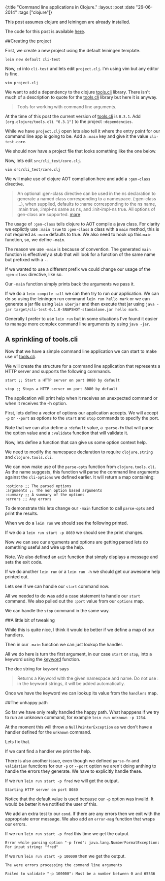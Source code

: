 {:title  "Command line applications in Clojure."
 :layout :post
 :date   "26-06-2014"
 :tags   ["clojure"]}

This post assumes clojure and leiningen are already installed.

The code for this post is available [here](https://bitbucket.org/markwoodhall/cli-test).

##Creating the project

First, we create a new project using the default leiningen template.

```
lein new default cli-test
```

Now, `cd` into  `cli-test` and lets edit `project.clj`. I'm using vim but any editor is fine.

```
vim project.clj
```

We want to add a dependency to the clojure [tools.cli](https://github.com/clojure/tools.cli) library. There isn't much of a description to quote for the [tools.cli](https://github.com/clojure/tools.cli) library but here it is anyway.

>Tools for working with command line arguments.

At the time of this post the current version of [tools.cli](https://github.com/clojure/tools.cli) is `0.3.1`. Add `[org.clojure/tools.cli "0.3.1"]` to the project `:dependencies`.

While we have `project.clj` open lets also tell it where the entry point for our command line app is going to be. Add a `:main` key and give it the value `cli-test.core`.

We should now have a project file that looks something like the one below.

<script src="https://gist.github.com/markwoodhall/557ec2060c08e4fefc69.js"></script>

Now, lets edit `src/cli_test/core.clj`.

```
vim src/cli_test/core.clj
```

We will make use of clojure AOT compilation here and add a `:gen-class` directive.

>An optional :gen-class directive can be used in the ns declaration to generate a named class corresponding to a namespace. (:gen-class ...), when supplied, defaults to :name corresponding to the ns name, :main true, :impl-ns same as ns, and :init-impl-ns true. All options of gen-class are supported. [more](http://clojure.org/compilation)

The usage of `:gen-class` tells clojure to AOT compile a java class. For clarity we explictly use `:main true` to `:gen-class` a class with a `main` method, this is not required as `:main` defaults to true. We also need to hook up this `main` function, so, we define `-main`.

The reason we use `-main` is because of convention. The generated `main` function is effectively a stub that will look for a function of the same name but prefixed with a `-`.

If we wanted to use a different prefix we could change our usage of the `:gen-class` directive, like so.

<script src="https://gist.github.com/markwoodhall/4efe6d997c7aaa4f2013.js"></script>

Our `-main` function simply prints back the arguments we pass it.

<script src="https://gist.github.com/markwoodhall/75d81577786afc86595c.js"></script>

If we do a `lein compile :all` we can then try to run our application. We can do so using the leiningen run command `lein run hello mark` or we can generate a jar file using `lein uberjar` and then execute that jar using `java -jar target/cli-test-0.1.0-SNAPSHOT-standalone.jar hello mark`.

Generally I prefer to use `lein run` but in some situations I've found it easier to manage more complex command line arguments by using `java -jar`.

## A sprinkling of tools.cli

Now that we have a simple command line application we can start to make use of [tools.cli](https://github.com/clojure/tools.cli).

We will create the structure for a command line application that represents a HTTP server and supports the following commands.

```
start ;; Start a HTTP server on port 8080 by default
```
```
stop ;; Stops a HTTP server on port 8080 by default
```

The application will print help when it receives an unexpected command or when it receives the -h option.

First, lets define a vector of options our application accepts. We will accept `-p` or `--port` as options to the `start` and `stop` commands to specify the port.

<script src="https://gist.github.com/markwoodhall/ecaf3a9ca09ec9cb6431.js"></script>

Note that we can also define a `:default` value, a `:parse-fn` that will parse the option value and a `:validate` function that will validate it.

Now, lets define a function that can give us some option context help.

<script src="https://gist.github.com/markwoodhall/a51769c79e80671798ff.js"></script>

We need to modify the namespace declaration to require `clojure.string` and `clojure.tools.cli`.

<script src="https://gist.github.com/markwoodhall/447568809b379412937d.js"></script>

We can now make use of the `parse-opts` function from `clojure.tools.cli`. As the name suggests, this function will parse the command line arguments against the `cli-options` we defined earlier. It will return a map containing:

```
:options ;; The parsed options
:arguments ;; The non option based arguments
:summary ;; A summary of the options
:errors ;; Any errors
```
To demonstrate this lets change our `-main` function to call `parse-opts` and print the results.

<script src="https://gist.github.com/markwoodhall/3859a4d3fe159edb4e92.js"></script>

When we do a `lein run` we should see the following printed.

<script src="https://gist.github.com/markwoodhall/7b749ede5f35ee0dd98f.js"></script>

If we do a `lein run start -p 8089` we should see the print changes.

<script src="https://gist.github.com/markwoodhall/c01b8016d9b8b58e747a.js"></script>

Now we can see our arguments and options are getting parsed lets do something useful and wire up the help.

<script src="https://gist.github.com/markwoodhall/8dee77acb465b5e7ff56.js"></script>

Note. We also defined an `exit` function that simply displays a message and sets the exit code.

If we do another `lein run` or a `lein run -h`  we should get our awesome help printed out.

Lets see if we can handle our `start` command now.

<script src="https://gist.github.com/markwoodhall/b3b0e572490e9bc5ff6c.js"></script>

All we needed to do was add a case statement to handle our `start` command. We also pulled out the `:port` value from our `options` map.

We can handle the `stop` command in the same way.

<script src="https://gist.github.com/markwoodhall/91402116a5513331f57e.js"></script>

##A little bit of tweaking

While this is quite nice, I think it would be better if we define a map of our handlers.

<script src="https://gist.github.com/markwoodhall/857120dcefb3026f7a3f.js"></script>

Then in our `-main` function we can just lookup the handler.

<script src="https://gist.github.com/markwoodhall/d85d9a545d66ae12290b.js"></script>

All we do here is turn the first argument, in our case `start` or `stop`, into a keyword using the [keyword](http://clojuredocs.org/clojure_core/clojure.core/keyword) function.

The doc string for `keyword` says

>Returns a Keyword with the given namespace and name. Do not use :
in the keyword strings, it will be added automatically.

Once we have the keyword we can lookup its value from the `handlers` map.

##The unhappy path

So far we have only really handled the happy path. What happpens if we try to run an unknown command, for example `lein run unknown -p 1234`.

At the moment this will throw a `NullPointerException` as we don't have a handler defined for the `unknown` command.

Lets fix that.

<script src="https://gist.github.com/markwoodhall/79947d98a806711ee2fd.js"></script>

If we cant find a handler we print the help.

There is also another issue, even though we defined `parse-fn` and `validation` functions for our `-p` or `--port` option we aren't doing anthing to handle the errors they generate. We have to explicitly handle these.

If we run `lein run start -p fred` we will get the output.

```
Starting HTTP server on port 8080
```

Notice that the default value is used because our `-p` option was invalid. It would be better it we notified the user of this.

<script src="https://gist.github.com/markwoodhall/826ef80c287d9c4bb8ed.js"></script>

We add an extra test to our `cond`. If there are any errors then we exit with the appropriate error message. We also add an `error-msg` function that wraps our errors.

If we run `lein run start -p fred` this time we get the output.

```
Error while parsing option "-p fred": java.lang.NumberFormatException: For input string: "fred"
```

If we run `lein run start -p 100000` then we get the output.

```
The were errors processing the command line arguments

Failed to validate "-p 100000": Must be a number between 0 and 65536
```
